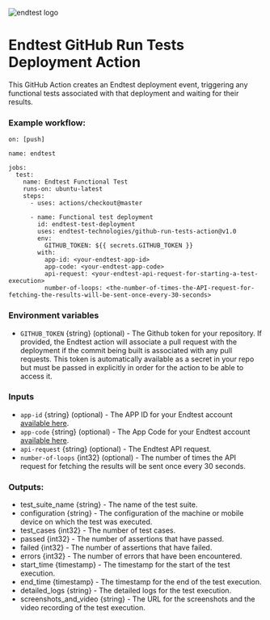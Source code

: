![endtest logo](https://endtest.io/images/endtest_logo_small.svg)

# Endtest GitHub Run Tests Deployment Action

This GitHub Action creates an Endtest deployment event, triggering any functional
tests associated with that deployment and waiting for their results.

### Example workflow:

```
on: [push]

name: endtest

jobs:
  test:
    name: Endtest Functional Test
    runs-on: ubuntu-latest
    steps:
      - uses: actions/checkout@master

      - name: Functional test deployment
        id: endtest-test-deployment
        uses: endtest-technologies/github-run-tests-action@v1.0
        env:
          GITHUB_TOKEN: ${{ secrets.GITHUB_TOKEN }}
        with:
          app-id: <your-endtest-app-id>
          app-code: <your-endtest-app-code>
          api-request: <your-endtest-api-request-for-starting-a-test-execution>
          number-of-loops: <the-number-of-times-the-API-request-for-fetching-the-results-will-be-sent-once-every-30-seconds>
```

### Environment variables

- `GITHUB_TOKEN` {string} (optional) - The Github token for your repository. If
  provided, the Endtest action will associate a pull request with the deployment if
  the commit being built is associated with any pull requests. This token is
  automatically available as a secret in your repo but must be passed in
  explicitly in order for the action to be able to access it.

### Inputs

- `app-id` {string} (optional) - The APP ID for your Endtest account [available here](https://endtest.io/settings).
- `app-code` {string} (optional) - The App Code for your Endtest account [available here](https://endtest.io/settings).
- `api-request` {string} (optional) - The Endtest API request.
- `number-of-loops` {int32} (optional) - The number of times the API request for fetching the results will be sent once every 30 seconds.


### Outputs:

* test_suite_name {string} - The name of the test suite.
* configuration {string} - The configuration of the machine or mobile device on which the test was executed.
* test_cases {int32} - The number of test cases.
* passed {int32} - The number of assertions that have passed.
* failed {int32} - The number of assertions that have failed.
* errors {int32} - The number of errors that have been encountered.
* start_time {timestamp} - The timestamp for the start of the test execution.
* end_time {timestamp} - The timestamp for the end of the test execution.
* detailed_logs {string} - The detailed logs for the test execution.
* screenshots_and_video {string} - The URL for the screenshots and the video recording of the test execution.
